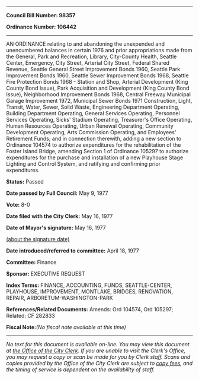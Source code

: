 

********

**Council Bill Number: 98357**
   
**Ordinance Number: 106442**
********

 AN ORDINANCE relating to and abandoning the unexpended and unencumbered balances in certain 1976 and prior appropriations made from the General, Park and Recreation, Library, City-County Health, Seattle Center, Emergency, City Street, Arterial City Street, Federal Shared Revenue, Seattle General Street Improvement Bonds 1960, Seattle Park Improvement Bonds 1960, Seattle Sewer Improvement Bonds 1968, Seattle Fire Protection Bonds 1968 - Station and Shop, Arterial Development (King County Bond Issue), Park Acquisition and Development (King County Bond Issue), Neighborhood Improvement Bonds 1968, Central Freeway Municipal Garage Improvement 1972, Municipal Sewer Bonds 1971 Construction, Light, Transit, Water, Sewer, Solid Waste, Engineering Department Operating, Building Department Operating, General Services Operating, Personnel Services Operating, Sicks' Stadium Operating, Treasurer's Office Operating, Human Resources Operating, Urban Renewal Operating, Community Development Operating, Arts Commission Operating, and Employees' Retirement Funds; and in connection therewith, adding a new section to Ordinance 104574 to authorize expenditures for the rehabilitation of the Foster Island Bridge, amending Section 1 of Ordinance 105297 to authorize expenditures for the purchase and installation of a new Playhouse Stage Lighting and Control System, and ratifying and confirming prior expenditures.

**Status:** Passed
   
**Date passed by Full Council:** May 9, 1977
   
**Vote:** 8-0
   
**Date filed with the City Clerk:** May 16, 1977
   
**Date of Mayor's signature:** May 16, 1977
   
[(about the signature date)](/~public/approvaldate.htm)
   
   
   
**Date introduced/referred to committee:** April 18, 1977
   
**Committee:** Finance
   
**Sponsor:** EXECUTIVE REQUEST
   
   
**Index Terms:** FINANCE, ACCOUNTING, FUNDS, SEATTLE-CENTER, PLAYHOUSE, IMPROVEMENT, MONTLAKE, BRIDGES, RENOVATION, REPAIR, ARBORETUM-WASHINGTON-PARK

**References/Related Documents:** Amends: Ord 104574, Ord 105297; Related: CF 282833

**Fiscal Note:**_(No fiscal note available at this time)_
********

_No text for this document is available on-line. You may view this document at [the Office of the City Clerk](http://www.seattle.gov/leg/clerk/contactUs.htm). If you are unable to visit the Clerk's Office, you may request a copy or scan be made for you by Clerk staff. Scans and copies provided by the Office of the City Clerk are subject to [copy fees](http://clerk.seattle.gov/~public/clerkfees.htm), and the timing of service is dependent on the availability of staff._

